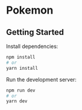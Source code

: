 # Pokemon 
## Getting Started
Install dependencies:
```bash
npm install
# or
yarn install
```
Run the development server:

```bash
npm run dev
# or
yarn dev
```